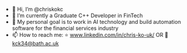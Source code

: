 - 👋 Hi, I’m @chriskokc
- 🌱 I’m currently a Graduate C++ Developer in FinTech
- 💞️ My personal goal is to work in AI technology and build automation software for the financial services industry
- 📫 How to reach me: :star: www.linkedin.com/in/chris-ko-uk/ OR :email: kck34@bath.ac.uk

<!---
chriskokc/chriskokc is a ✨ special ✨ repository because its `README.md` (this file) appears on your GitHub profile.
You can click the Preview link to take a look at your changes.
--->
